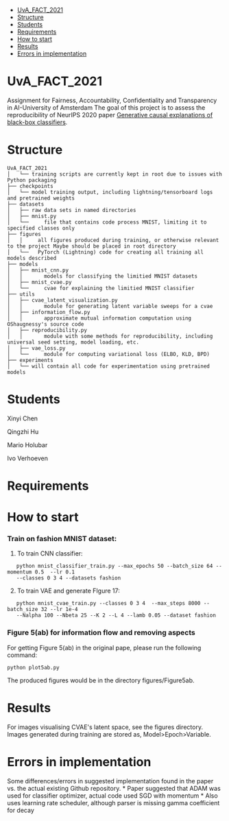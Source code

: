 - [UvA_FACT_2021](#uva_fact_2021)
- [Structure](#structure)
- [Students](#students)
- [Requirements](#requirements)
- [How to start](#how-to-start)
- [Results](#results)
- [Errors in implementation](#errors-in-implementation)

# UvA_FACT_2021
Assignment for Fairness, Accountability, Confidentiality and Transparency in AI-University of Amsterdam
The goal of this project is to assess the reproducibility of NeurIPS 2020 paper [Generative causal explanations of black-box classifiers](https://arxiv.org/abs/2006.13913).

# Structure
```
UvA_FACT_2021 
│   └── training scripts are currently kept in root due to issues with Python packaging
├── checkpoints
│   └── model training output, including lightning/tensorboard logs and pretrained weights 
├── datasets
│   ├── raw data sets in named directories
│   ├── mnist.py
│   └──     file that contains code process MNIST, limiting it to specified classes only
├── figures
│   │     all figures produced during training, or otherwise relevant to the project Maybe should be placed in root directory
│   └──   PyTorch (Lightning) code for creating all training all models described 
├── models
│   ├── mnist_cnn.py
│   │       models for classifying the limitied MNIST datasets
│   ├── mnist_cvae.py
│   └──     cvae for explaining the limitied MNIST classifier  
├── utils
│   ├── cvae_latent_visualization.py
│   │       module for generating latent variable sweeps for a cvae
│   ├── information_flow.py
│   │       approximate mutual information computation using OShaugnessy's source code
│   ├── reproducibility.py
│   │       module with some methods for reproducibility, including universal seed setting, model loading, etc.
│   ├── vae_loss.py
│   └──     module for computing variational loss (ELBO, KLD, BPD)
├── experiments
│   └── will contain all code for experimentation using pretrained models
```

# Students
Xinyi Chen

Qingzhi Hu

Mario Holubar

Ivo Verhoeven

# Requirements

# How to start

### Train on fashion MNIST dataset:
1. To train CNN classifier:
```
   python mnist_classifier_train.py --max_epochs 50 --batch_size 64 --momentum 0.5  --lr 0.1  
   --classes 0 3 4 --datasets fashion
 ```

2. To train VAE and generate FIgure 17:
```
   python mnist_cvae_train.py --classes 0 3 4  --max_steps 8000 --batch_size 32 --lr 1e-4 
   --Nalpha 100 --Nbeta 25 --K 2 --L 4 --lamb 0.05 --dataset fashion
 ```

### Figure 5(ab) for information flow and removing aspects
For getting Figure 5(ab) in the original pape, please run the following command:
```
python plot5ab.py
```
The produced figures would be in the directory figures/Figure5ab.



# Results
For images visualising CVAE's latent space, see the figures directory. Images generated during training are stored as, Model>Epoch>Variable.

# Errors in implementation
Some differences/errors in suggested implementation found in the paper vs. the actual existing Github repository.
    * Paper suggested that ADAM was used for classifier optimizer, actual code used SGD with momentum
        * Also uses learning rate scheduler, although parser is missing gamma coefficient for decay
